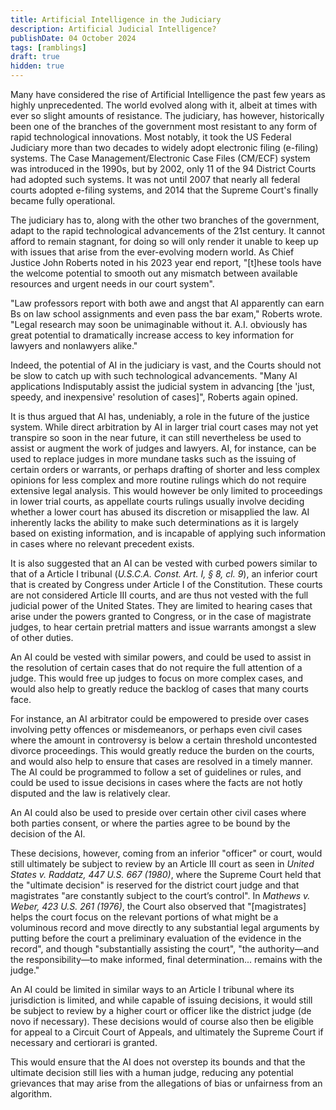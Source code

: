 ```yaml
---
title: Artificial Intelligence in the Judiciary
description: Artificial Judicial Intelligence?
publishDate: 04 October 2024
tags: [ramblings]
draft: true
hidden: true
---
```


Many have considered the rise of Artificial Intelligence the past few years as highly unprecedented. The world evolved along with it, albeit at times with ever so slight amounts of resistance. The judiciary, has however, historically been one of the branches of the government most resistant to any form of rapid technological innovations. Most notably, it took the US Federal Judiciary more than two decades to widely adopt electronic filing (e-filing) systems. The Case Management/Electronic Case Files (CM/ECF) system was introduced in the 1990s, but by 2002, only 11 of the 94 District Courts had adopted such systems. It was not until 2007 that nearly all federal courts adopted e-filing systems, and 2014 that the Supreme Court's finally became fully operational.

The judiciary has to, along with the other two branches of the government, adapt to the rapid technological advancements of the 21st century. It cannot afford to remain stagnant, for doing so will only render it unable to keep up with issues that arise from the ever-evolving modern world. As Chief Justice John Roberts noted in his 2023 year end report, "[t]hese tools have the welcome potential to smooth out any mismatch between available resources and urgent needs in our court system".

"Law professors report with both awe and angst that AI apparently can earn Bs on law school assignments and even pass the bar exam," Roberts wrote. "Legal research may soon be unimaginable without it. A.I. obviously has great potential to dramatically increase access to key information for lawyers and nonlawyers alike."

Indeed, the potential of AI in the judiciary is vast, and the Courts should not be slow to catch up with such technological advancements. "Many AI applications Indisputably assist the judicial system in advancing [the 'just, speedy, and inexpensive' resolution of cases]", Roberts again opined.

It is thus argued that AI has, undeniably, a role in the future of the justice system. While direct arbitration by AI in larger trial court cases may not yet transpire so soon in the near future, it can still nevertheless be used to assist or augment the work of judges and lawyers. AI, for instance, can be used to replace judges in more mundane tasks such as the issuing of certain orders or warrants, or perhaps drafting of shorter and less complex opinions for less complex and more routine rulings which do not require extensive legal analysis. This would however be only limited to proceedings in lower trial courts, as appellate courts rulings usually involve deciding whether a lower court has abused its discretion or misapplied the law. AI inherently lacks the ability to make such determinations as it is largely based on existing information, and is incapable of applying such information in cases where no relevant precedent exists.

It is also suggested that an AI can be vested with curbed powers similar to that of a Article I tribunal (_U.S.C.A. Const. Art. I, § 8, cl. 9_), an inferior court that is created by Congress under Article I of the Constitution. These courts are not considered Article III courts, and are thus not vested with the full judicial power of the United States. They are limited to hearing cases that arise under the powers granted to Congress, or in the case of magistrate judges, to hear certain pretrial matters and issue warrants amongst a slew of other duties.

An AI could be vested with similar powers, and could be used to assist in the resolution of certain cases that do not require the full attention of a judge. This would free up judges to focus on more complex cases, and would also help to greatly reduce the backlog of cases that many courts face.

For instance, an AI arbitrator could be empowered to preside over cases involving petty offences or misdemeanors, or perhaps even civil cases where the amount in controversy is below a certain threshold uncontested divorce proceedings. This would greatly reduce the burden on the courts, and would also help to ensure that cases are resolved in a timely manner. The AI could be programmed to follow a set of guidelines or rules, and could be used to issue decisions in cases where the facts are not hotly disputed and the law is relatively clear.

An AI could also be used to preside over certain other civil cases where both parties consent, or where the parties agree to be bound by the decision of the AI.

These decisions, however, coming from an inferior "officer" or court, would still ultimately be subject to review by an Article III court as seen in _United States v. Raddatz, 447 U.S. 667 (1980)_, where the Supreme Court held that the "ultimate decision" is reserved for the district court judge and that magistrates "are constantly subject to the court’s control". In _Mathews v. Weber, 423 U.S. 261 (1976)_, the Court also observed that "[magistrates] helps the court focus on the relevant portions of what might be a voluminous record and move directly to any substantial legal arguments by putting before the court a preliminary evaluation of the evidence in the record", and though "substantially assisting the court", "the authority—and the responsibility—to make informed, final determination... remains with the judge."

An AI could be limited in similar ways to an Article I tribunal where its jurisdiction is limited, and while capable of issuing decisions, it would still be subject to review by a higher court or officer like the district judge (de novo if necessary). These decisions would of course also then be eligible for appeal to a Circuit Court of Appeals, and ultimately the Supreme Court if necessary and certiorari is granted.

This would ensure that the AI does not overstep its bounds and that the ultimate decision still lies with a human judge, reducing any potential grievances that may arise from the allegations of bias or unfairness from an algorithm.
